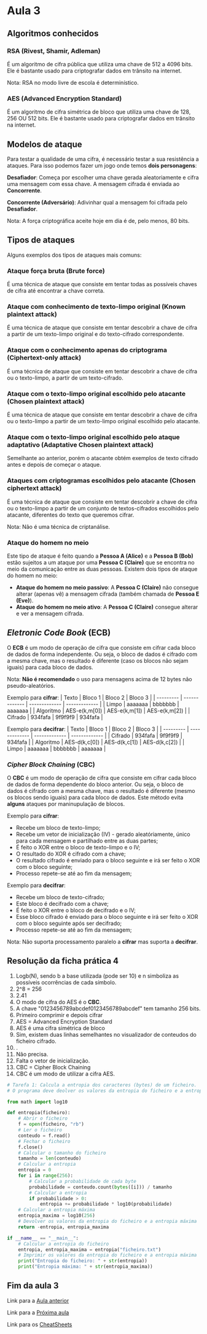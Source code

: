 # Aula 3

## Algoritmos conhecidos

### RSA (Rivest, Shamir, Adleman)
É um algoritmo de cifra pública que utiliza uma chave de 512 a 4096 bits. Ele é bastante usado para criptografar dados em trânsito na internet.

Nota: RSA no modo livre de escola é determinístico.

### AES (Advanced Encryption Standard)
É um algoritmo de cifra simétrica de bloco que utiliza uma chave de 128, 256 OU 512 bits. Ele é bastante usado para criptografar dados em trânsito na internet.

## Modelos de ataque
Para testar a qualidade de uma cifra, é necessário testar a sua resistência a ataques. Para isso podemos fazer um jogo onde temos **dois personagens**:

**Desafiador**: Começa por escolher uma chave gerada aleatoriamente e cifra uma mensagem com essa chave. A mensagem cifrada é enviada ao **Concorrente**.

**Concorrente (Adversário)**: Adivinhar qual a mensagem foi cifrada pelo **Desafiador**.

Nota: A força criptográfica aceite hoje em dia é de, pelo menos, 80 bits.

## Tipos de ataques
Alguns exemplos dos tipos de ataques mais comuns:

### Ataque força bruta (Brute force)
É uma técnica de ataque que consiste em tentar todas as possíveis chaves de cifra até encontrar a chave correta.

### Ataque com conhecimento de texto-limpo original (Known plaintext attack)
É uma técnica de ataque que consiste em tentar descobrir a chave de cifra a partir de um texto-limpo original e do texto-cifrado correspondente.

### Ataque com o conhecimento apenas do criptograma (Ciphertext-only attack)
É uma técnica de ataque que consiste em tentar descobrir a chave de cifra ou o texto-limpo, a partir de um texto-cifrado.

### Ataque com o texto-limpo original escolhido pelo atacante (Chosen plaintext attack)
É uma técnica de ataque que consiste em tentar descobrir a chave de cifra ou o texto-limpo a partir de um texto-limpo original escolhido pelo atacante.

### Ataque com o texto-limpo original escolhido pelo ataque adaptativo (Adaptative Chosen plaintext attack)
Semelhante ao anterior, porém o atacante obtém exemplos de texto cifrado antes e depois de começar o ataque.

### Ataques com criptogramas escolhidos pelo atacante (Chosen ciphertext attack)
É uma técnica de ataque que consiste em tentar descobrir a chave de cifra ou o texto-limpo a partir de um conjunto de textos-cifrados escolhidos pelo atacante, diferentes do texto que queremos cifrar.

Nota: Não é uma técnica de criptanálise.

### Ataque do homem no meio
Este tipo de ataque é feito quando a **Pessoa A (Alice)** e a **Pessoa B (Bob)** estão sujeitos a um ataque por uma **Pessoa C (Claire)** que se encontra no meio da comunicação entre as duas pessoas. Existem dois tipos de ataque do homem no meio:
- **Ataque do homem no meio passivo**: A **Pessoa C (Claire)** não consegue alterar (apenas vê) a mensagem cifrada (também chamada de **Pessoa E (Eve)**).
- **Ataque do homem no meio ativo**: A **Pessoa C (Claire)** consegue alterar e ver a mensagem cifrada.

## *Eletronic Code Book* (ECB)
O **ECB** é um modo de operação de cifra que consiste em cifrar cada bloco de dados de forma independente. Ou seja, o bloco de dados é cifrado com a mesma chave, mas o resultado é diferente (caso os blocos não sejam iguais) para cada bloco de dados.

Nota: **Não é recomendado** o uso para mensagens acima de 12 bytes não pseudo-aleatórios.

Exemplo para **cifrar**:
| Texto     | Bloco 1       | Bloco 2       | Bloco 3       |
| --------- | ------------- | ------------- | ------------- |
| Limpo     | aaaaaaa       | bbbbbbb       | aaaaaaa       |
| Algoritmo | AES-e(k,m[0]) | AES-e(k,m[1]) | AES-e(k,m[2]) |
| Cifrado   | 934fafa       | 9f9f9f9       | 934fafa       |

Exemplo para **decifrar**:
| Texto     | Bloco 1       | Bloco 2       | Bloco 3       |
| --------- | ------------- | ------------- | ------------- |
| Cifrado   | 934fafa       | 9f9f9f9       | 934fafa       |
| Algoritmo | AES-d(k,c[0]) | AES-d(k,c[1]) | AES-d(k,c[2]) |
| Limpo     | aaaaaaa       | bbbbbbb       | aaaaaaa       |

### *Cipher Block Chaining* (CBC)
O **CBC** é um modo de operação de cifra que consiste em cifrar cada bloco de dados de forma dependente do bloco anterior. Ou seja, o bloco de dados é cifrado com a mesma chave, mas o resultado é diferente (mesmo os blocos sendo iguais) para cada bloco de dados. Este método evita **alguns** ataques por maninupulação de blocos.

Exemplo para **cifrar**:
 - Recebe um bloco de texto-limpo;
 - Recebe um vetor de inicialização (IV) - gerado aleatóriamente, único para cada mensagem e partilhado entre as duas partes;
 - É feito o XOR entre o bloco de texto-limpo e o IV;
 - O resultado do XOR é cifrado com a chave;
 - O resultado cifrado é enviado para o bloco seguinte e irá ser feito o XOR com o bloco seguinte;
 - Processo repete-se até ao fim da mensagem;

Exemplo para **decifrar**:
 - Recebe um bloco de texto-cifrado;
 - Este bloco é decifrado com a chave;
 - É feito o XOR entre o bloco de decifrado e o IV;
 - Esse bloco cifrado é enviado para o bloco seguinte e irá ser feito o XOR com o bloco seguinte após ser decifrado;
 - Processo repete-se até ao fim da mensagem;

Nota: Não suporta processamento paralelo a **cifrar** mas suporta a **decifrar**.

## Resolução da ficha prática 4

1. Logb(N), sendo b a base utilizada (pode ser 10) e n simboliza as possíveis ocorrências de cada símbolo.
2. 2^8 = 256
3. 2.41
4. O modo de cifra do AES é o **CBC**.
5. A chave "0123456789abcdef0123456789abcdef" tem tamanho 256 bits.
6. Primeiro comprimir e depois cifrar
7. AES = Advanced Encryption Standard
8. AES é uma cifra simétrica de bloco
9. Sim, existem duas linhas semelhantes no visualizador de conteudos do ficheiro cifrado.
10. .
11. Não precisa.
12. Falta o vetor de inicialização.
13. CBC = Cipher Block Chaining
14. CBC é um modo de utilizar a cifra AES.

```python
# Tarefa 1: Calcula a entropia dos caracteres (bytes) de um ficheiro. 
# O programa deve deolver os valores da entropia do ficheiro e a entropia máxima.

from math import log10

def entropia(ficheiro):
    # Abrir o ficheiro
    f = open(ficheiro, "rb")
    # Ler o ficheiro
    conteudo = f.read()
    # Fechar o ficheiro
    f.close()
    # Calcular o tamanho do ficheiro
    tamanho = len(conteudo)
    # Calcular a entropia
    entropia = 0
    for i in range(256):
        # Calcular a probabilidade de cada byte
        probabilidade = conteudo.count(bytes([i])) / tamanho
        # Calcular a entropia
        if probabilidade > 0:
            entropia += probabilidade * log10(probabilidade)
    # Calcular a entropia máxima
    entropia_maxima = log10(256)
    # Devolver os valores da entropia do ficheiro e a entropia máxima
    return -entropia, entropia_maxima

if __name__ == "__main__":
    # Calcular a entropia do ficheiro
    entropia, entropia_maxima = entropia("ficheiro.txt")
    # Imprimir os valores da entropia do ficheiro e a entropia máxima
    print("Entropia do ficheiro: " + str(entropia))
    print("Entropia máxima: " + str(entropia_maxima))
```

## Fim da aula 3
Link para a [Aula anterior](Aula2.md)

Link para a [Próxima aula](Aula4.md)

Link para os [CheatSheets](CheatSheet.md)
